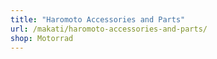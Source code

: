 ```yaml
---
title: "Haromoto Accessories and Parts"
url: /makati/haromoto-accessories-and-parts/
shop: Motorrad
---
```

